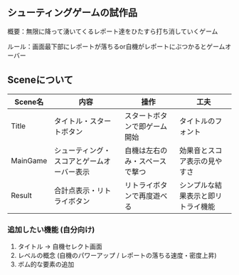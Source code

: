 ## シューティングゲームの試作品

概要：無限に降って湧いてくるレポート達をひたすら打ち消していくゲーム

ルール：画面最下部にレポートが落ちるor自機がレポートにぶつかるとゲームオーバー


## Sceneについて
| Scene名 | 内容 | 操作 | 工夫 |
|-------|-----------------------|----------------------|----------------------|
| Title | タイトル・スタートボタン | スタートボタンで即ゲーム開始 | タイトルのフォント |
| MainGame | シューティング・スコアとゲームオーバー表示 | 自機は左右のみ・スペースで撃つ | 効果音とスコア表示の見やすさ |
| Result | 合計点表示・リトライボタン | リトライボタンで再度遊べる | シンプルな結果表示と即リトライ機能 |


### 追加したい機能 (自分向け)
1. タイトル → 自機セレクト画面
2. レベルの概念 (自機のパワーアップ / レポートの落ちる速度・密度上昇)
3. ボム的な要素の追加
